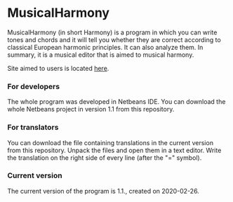 # MusicalHarmony #

MusicalHarmony (in short Harmony) is a program in which you can write tones and chords and it will tell you whether they are correct according to classical European harmonic principles. It can also analyze them. In summary, it is a musical editor that is aimed to musical harmony.

Site aimed to users is located [here](http://www.orchestralmusic.net/harmony).

### For developers ###
The whole program was developed in Netbeans IDE. You can download the whole Netbeans project in version 1.1 from this repository.

### For translators ###
You can download the file containing translations in the current version from this repository. Unpack the files and open them in a text editor. Write the translation on the right side of every line (after the "=" symbol).

### Current version ###
The current version of the program is 1.1., created on 2020-02-26.
